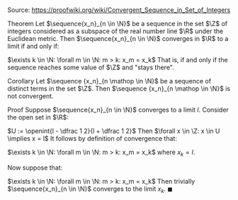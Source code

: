 # 

Source: https://proofwiki.org/wiki/Convergent_Sequence_in_Set_of_Integers

Theorem
Let $\sequence{x_n}_{n \in \N}$ be a sequence in the set $\Z$ of integers considered as a subspace of the real number line $\R$ under the Euclidean metric.
Then $\sequence{x_n}_{n \in \N}$ converges in $\R$ to a limit if and only if:

$\exists k \in \N: \forall m \in \N: m > k: x_m = x_k$
That is, if and only if the sequence reaches some value of $\Z$ and "stays there".


Corollary
Let $\sequence {x_n}_{n \mathop \in \N}$ be a sequence of distinct terms in the set $\Z$.
Then $\sequence {x_n}_{n \mathop \in \N}$ is not convergent.


Proof
Suppose $\sequence{x_n}_{n \in \N}$ converges to a limit $l$.
Consider the open set in $\R$:

$U := \openint{l - \dfrac 1 2}{l + \dfrac 1 2}$
Then $\forall x \in \Z: x \in U \implies x = l$
It follows by definition of convergence that:

$\exists k \in \N: \forall m \in \N: m > k: x_m = x_k$
where $x_k = l$.

Now suppose that:

$\exists k \in \N: \forall m \in \N: m > k: x_m = x_k$
Then trivially $\sequence{x_n}_{n \in \N}$ converges to the limit $x_k$.
$\blacksquare$





